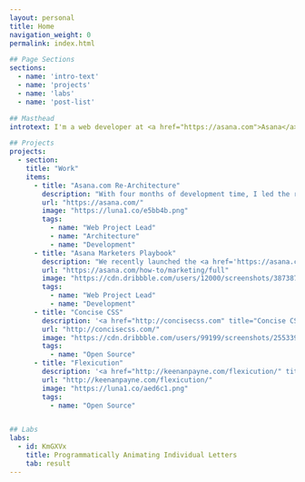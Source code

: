 ```yaml
---
layout: personal
title: Home
navigation_weight: 0
permalink: index.html

## Page Sections
sections:
  - name: 'intro-text'
  - name: 'projects'
  - name: 'labs'
  - name: 'post-list'

## Masthead
introtext: I'm a web developer at <a href="https://asana.com">Asana</a>. I like to write and build things in my spare time.

## Projects
projects:
  - section:
    title: "Work"
    items:
      - title: "Asana.com Re-Architecture"
        description: "With four months of development time, I led the re-architecture of the <a href='https://asana.com/' title='Marketers Playbook'>Asana Website</a>. As a growing company, we needed a website that would allow the effortless creation of pages, as well as a codebase that could be modified and scaled with ease."
        url: "https://asana.com/"
        image: "https://luna1.co/e5bb4b.png"
        tags:
          - name: "Web Project Lead"
          - name: "Architecture"
          - name: "Development"
      - title: "Asana Marketers Playbook"
        description: "We recently launched the <a href='https://asana.com/how-to/marketing/full' title='Marketers Playbook'>Marketer's Playbook</a> at Asana which puts into words the processes our marketing team uses to achieve their goals with the goal of helping other teams do the same."
        url: "https://asana.com/how-to/marketing/full"
        image: "https://cdn.dribbble.com/users/12000/screenshots/3873877/asana-the-marketers-playbook.gif"
        tags:
          - name: "Web Project Lead"
          - name: "Development"
      - title: "Concise CSS"
        description: '<a href="http://concisecss.com" title="Concise CSS">Concise CSS</a> is a lightweight front-end framework that I built with my friend and colleague <a href="http://jameskolce.com" title="James Kolce">James Kolce</a>. Our goal is to create a lightweight but extensible framework without the bloat.'
        url: "http://concisecss.com/"
        image: "https://cdn.dribbble.com/users/99199/screenshots/2553398/concisecss.png"
        tags:
          - name: "Open Source"
      - title: "Flexicution"
        description: '<a href="http://keenanpayne.com/flexicution/" title="Flexicution">Flexicution</a> is a flexbox grid system that is agnostic in regards to layout and breakpoints. You can use mixins to generate rows and columns for your layout and components, or you can generate responsive class names based on the breakpoints used in your project.'
        url: "http://keenanpayne.com/flexicution/"
        image: "https://luna1.co/aed6c1.png"
        tags:
          - name: "Open Source"


## Labs
labs:
  - id: KmGXVx
    title: Programmatically Animating Individual Letters
    tab: result
---
```

